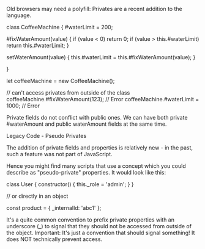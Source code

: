 Old browsers may need a polyfill: Privates are a recent addition to the language.

class CoffeeMachine {
  #waterLimit = 200;
 
  #fixWaterAmount(value) {
    if (value < 0) return 0;
    if (value > this.#waterLimit) return this.#waterLimit;
  }
 
  setWaterAmount(value) {
    this.#waterLimit = this.#fixWaterAmount(value);
  }
 
}
 
let coffeeMachine = new CoffeeMachine();
 
// can't access privates from outside of the class
coffeeMachine.#fixWaterAmount(123); // Error
coffeeMachine.#waterLimit = 1000; // Error

Private fields do not conflict with public ones. We can have both private #waterAmount and public waterAmount fields at the same time.



Legacy Code - Pseudo Privates

The addition of private fields and properties is relatively new - in the past, such a feature was not part of JavaScript.

Hence you might find many scripts that use a concept which you could describe as "pseudo-private" properties.
It would look like this:

class User {
    constructor() {
        this._role = 'admin';
    }
}
 
// or directly in an object
 
const product = {
    _internalId: 'abc1'
};

It's a quite common convention to prefix private properties with an underscore (_) to signal that they should not be accessed from outside of the object.
Important: It's just a convention that should signal something! It does NOT technically prevent access. 

